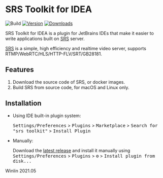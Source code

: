 # SRS Toolkit for IDEA

![Build](https://github.com/ossrs/srs-toolkit-idea/workflows/Build/badge.svg)
[![Version](https://img.shields.io/jetbrains/plugin/v/16837.svg)](https://plugins.jetbrains.com/plugin/16837)
[![Downloads](https://img.shields.io/jetbrains/plugin/d/16837.svg)](https://plugins.jetbrains.com/plugin/16837)

<!-- Plugin description -->

SRS Toolkit for IDEA is a plugin for JetBrains IDEs that make it easier to write applications built 
on [SRS](https://github.com/ossrs/srs) server.

[SRS](https://github.com/ossrs/srs) is a simple, high efficiency and realtime video server, 
supports RTMP/WebRTC/HLS/HTTP-FLV/SRT/GB28181.

## Features

1. Download the source code of SRS, or docker images.
2. Build SRS from source code, for macOS and Linux only.

<!-- Plugin description end -->

## Installation

- Using IDE built-in plugin system:
  
  <kbd>Settings/Preferences</kbd> > <kbd>Plugins</kbd> > <kbd>Marketplace</kbd> > <kbd>Search for "srs toolkit"</kbd> >
  <kbd>Install Plugin</kbd>
  
- Manually:

  Download the [latest release](https://github.com/ossrs/srs-toolkit-idea/releases/latest) and install it manually using
  <kbd>Settings/Preferences</kbd> > <kbd>Plugins</kbd> > <kbd>⚙️</kbd> > <kbd>Install plugin from disk...</kbd>

Winlin 2021.05

